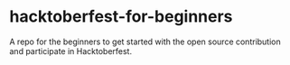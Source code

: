 # hacktoberfest-for-beginners
A repo for the beginners to get started with the open source contribution and participate in Hacktoberfest.
